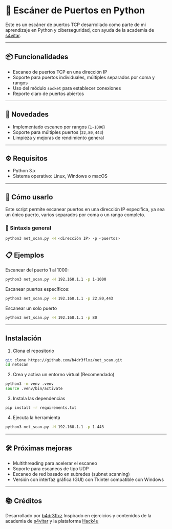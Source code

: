 # 🔎 Escáner de Puertos en Python

Este es un escáner de puertos TCP desarrollado como parte de mi aprendizaje en Python y ciberseguridad, con ayuda de la academia de [s4vitar](https://youtube.com/@s4vitar).

---

## 📦 Funcionalidades

- Escaneo de puertos TCP en una dirección IP
- Soporte para puertos individuales, múltiples separados por coma y rangos
- Uso del módulo `socket` para establecer conexiones
- Reporte claro de puertos abiertos

---

## 📢 Novedades

- Implementado escaneo por rangos (`1-1000`)
- Soporte para múltiples puertos (`22,80,443`)
- Limpieza y mejoras de rendimiento general

---

## ⚙️ Requisitos

- Python 3.x  
- Sistema operativo: Linux, Windows o macOS

---

## 🧪 Cómo usarlo

Este script permite escanear puertos en una dirección IP específica, ya sea un único puerto, varios separados por coma o un rango completo.

### 📌 Sintaxis general

```bash
python3 net_scan.py -H <dirección IP> -p <puertos>
```

## 📋 Ejemplos

Escanear del puerto 1 al 1000:

```bash
python3 net_scan.py -H 192.168.1.1 -p 1-1000
```

Escanear puertos específicos:

```bash
python3 net_scan.py -H 192.168.1.1 -p 22,80,443
```

Escanear un solo puerto

```bash
python3 net_scan.py -H 192.168.1.1 -p 80
```

---

## Instalación
1. Clona el repositorio
   
```bash
git clone https://github.com/b4dr3flxz/net_scan.git
cd netscan
```
2. Crea y activa un entorno virtual (Recomendado)
   
```bash
python3 -m venv .venv
source .venv/bin/activate
```
3. Instala las dependencias

```bash
pip install -r requirements.txt
```
4. Ejecuta la herramienta
   
```bash
python3 net_scan.py -H 192.168.1.1 -p 1-443
```

---

## 🛠️ Próximas mejoras

- Multithreading para acelerar el escaneo
- Soporte para escaneos de tipo UDP
- Escaneo de red basado en subredes (subnet scanning)
- Versión con interfaz gráfica (GUI) con Tkinter compatible con Windows

---

## 📚 Créditos

Desarrollado por [b4dr3flxz](https://github.com/b4dr3flxz)
Inspirado en ejercicios y contenidos de la academia de [s4vitar](https://youtube.com/@s4vitar) y la plataforma [Hack4u](https://hack4u.io)
